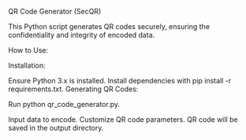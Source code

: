 QR Code Generator (SecQR)

This Python script generates QR codes securely, ensuring the confidentiality and integrity of encoded data.

How to Use:

Installation:

Ensure Python 3.x is installed.
Install dependencies with pip install -r requirements.txt.
Generating QR Codes:

Run python qr_code_generator.py.

Input data to encode.
Customize QR code parameters.
QR code will be saved in the output directory.
